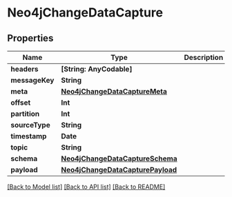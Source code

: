 # Neo4jChangeDataCapture

## Properties
Name | Type | Description | Notes
------------ | ------------- | ------------- | -------------
**headers** | **[String: AnyCodable]** |  | 
**messageKey** | **String** |  | 
**meta** | [**Neo4jChangeDataCaptureMeta**](Neo4jChangeDataCaptureMeta.md) |  | 
**offset** | **Int** |  | 
**partition** | **Int** |  | 
**sourceType** | **String** |  | 
**timestamp** | **Date** |  | 
**topic** | **String** |  | 
**schema** | [**Neo4jChangeDataCaptureSchema**](Neo4jChangeDataCaptureSchema.md) |  | 
**payload** | [**Neo4jChangeDataCapturePayload**](Neo4jChangeDataCapturePayload.md) |  | 

[[Back to Model list]](../README.md#documentation-for-models) [[Back to API list]](../README.md#documentation-for-api-endpoints) [[Back to README]](../README.md)


